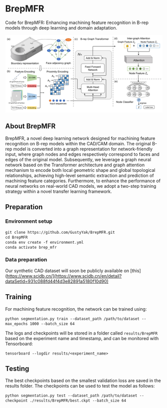 # BrepMFR

Code for BrepMFR: Enhancing machining feature recognition in B-rep models through deep learning and domain adaptation.

![The network architecture of BrepMFR](docs/img/network_architecture.jpg)

## About BrepMFR

BrepMFR, a novel deep learning network designed for machining feature recognition on B-rep models within the CAD/CAM domain. The original B-rep model is converted into a graph representation for network-friendly input, where graph nodes and edges respectively correspond to faces and edges of the original model. Subsequently, we leverage a graph neural network based on the Transformer architecture and graph attention mechanism to encode both local geometric shape and global topological relationships, achieving high-level semantic extraction and prediction of machining feature categories. Furthermore, to enhance the performance of neural networks on real-world CAD models, we adopt a two-step training strategy within a novel transfer learning framework.

## Preparation

### Environment setup

```
git clone https://github.com/GustyYak/BrepMFR.git
cd BrepMFR
conda env create -f environment.yml
conda activate brep_mfr
```

### Data preparation

Our synthetic CAD dataset will soon be publicly available on [this](https://www.scidb.cn/](https://www.scidb.cn/en/detail?dataSetId=931c088fd44f4d3e82891a5180f10d90)

## Training

For machining feature recognition, the network can be trained using:
```
python segmentation.py train --dataset_path /path/to/dataset --max_epochs 1000 --batch_size 64
```

The logs and checkpoints will be stored in a folder called `results/BrepMFR` based on the experiment name and timestamp, and can be monitored with Tensorboard:

```
tensorboard --logdir results/<experiment_name>
```

## Testing

The best checkpoints based on the smallest validation loss are saved in the results folder. The checkpoints can be used to test the model as follows:

```
python segmentation.py test --dataset_path /path/to/dataset --checkpoint ./results/BrepMFR/best.ckpt --batch_size 64
```

